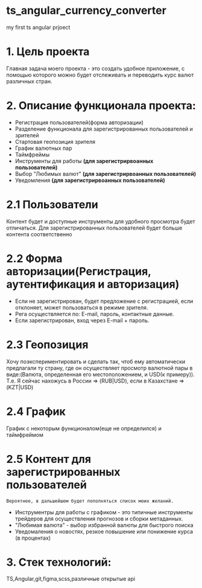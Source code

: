 # ts_angular_currency_converter
 my first ts angular prjoect

# 1. Цель проекта

 Главная задача моего проекта - это создать удобное приложение, с помощью которого можно будет отслеживать и переводить курс валют различных стран.

# 2. Описание функционала проекта:

  * Регистрация пользователей(форма авторизации)
  * Разделение функционала для зарегистрированных пользователей и зрителей
  * Стартовая геопозиция зрителя
  * График валютных пар
  * Таймфреймы
  * Инструменты для работы **(для зарегистрирвоанных пользователей)**
  * Выбор "Любимых валют" **(для зарегистрирвоанных пользователей)**
  * Уведомления **(для зарегистрирвоанных пользователей)**

# 2.1 Пользователи

 Контент будет и доступные инструменты для удобного просмотра будет отличаться. Для зарегистрированных пользователей будет больше контента соответственно

# 2.2 Форма авторизации(Регистрация, аутентификация и авторизация)
 
 * Если не зарегистрирован, будет предложение с регистрацией, если отклоняет, может пользоваться в режиме зрителя.
 * Рега осуществляется по: E-mail, пароль, контактные данные.
 * Если зарегистрирован, вход через E-mail + пароль.
# 2.3 Геопозиция
 
 Хочу поэкспериментировать и сделать так, чтоб ему автоматически предлагали ту страну, где он осуществляет просмотр валютной пары в виде:(Валюта, определенная его  местоположением, и USD(к примеру)). Т.е. Я сейчас нахожусь в России => (RUB|USD), если в Казахстане => (KZT|USD)
# 2.4 График
 График с некоторым функционалом(еще не определился) и таймфреймом
 
# 2.5 Контент для зарегистрированных пользователей

 `Вероятнее, в дальшейшем будет пополняться список моих желаний.`
 * Инструментры для работы с графиком - это типичные инструменты трейдеров для осуществления прогнозов и сборки метаданных.
 * "Любимая валюта" - выбор избранной валюты для быстрого поиска
 * Уведомаления о новостях, резкое повышение или понижение курса (в процентах)
 
# 3. Стек технологий:
 
TS,Angular,git,figma,scss,различные открытые api